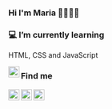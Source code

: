 ### Hi I'm Maria 👋👩🏽‍💻

<!--
**MariaAhuanari/MariaAhuanari** is a ✨ _special_ ✨ repository because its `README.md` (this file) appears on your GitHub profile.

Here are some ideas to get you started:
- 🔭 I’m currently working on ...
- 👯 I’m looking to collaborate on ...
- 🤔 I’m looking for help with ...
- 💬 Ask me about ...
- 📫 How to reach me: ...
- 😄 Pronouns: ...
- ⚡ Fun fact: ...
-->

### 💻 I’m currently learning
HTML, CSS and JavaScript

<img align="left" alt="HTML icon" width="22px" src="https://cdn.jsdelivr.net/npm/simple-icons@v3/icons/html.svg" />

### Find me
<a href="https://twitter.com">
  <img align="left" alt="Maria's Twitter" width="22px" src="https://cdn.jsdelivr.net/npm/simple-icons@v3/icons/twitter.svg" />
</a>
<a href="https://www.instagram.com/mitsuki.3107/">
  <img align="left" alt="Marias's Instagram" width="22px" src="https://cdn.jsdelivr.net/npm/simple-icons@v3/icons/instagram.svg" />
</a>
<a href="https://www.facebook.com/Maria-Alexandra-Ahuanari-Murayari/">
  <img align="left" alt="Marias's Instagram" width="22px" src="https://cdn.jsdelivr.net/npm/simple-icons@v3/icons/facebook.svg" />
</a>

